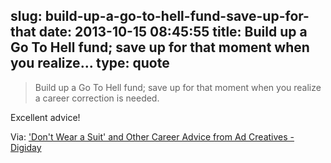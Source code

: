 slug: build-up-a-go-to-hell-fund-save-up-for-that
date: 2013-10-15 08:45:55
title: Build up a Go To Hell fund; save up for that moment when you realize...
type: quote
---

> Build up a Go To Hell fund; save up for that moment when you realize a career correction is needed.

Excellent advice!

 Via: ['Don't Wear a Suit' and Other Career Advice from Ad Creatives - Digiday](http://digiday.com/agencies/career-advice-ad-creatives/)
